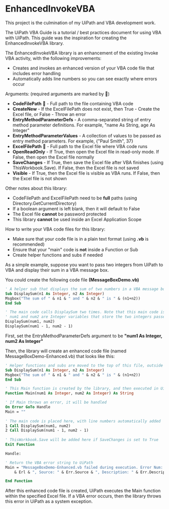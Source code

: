 # EnhancedInvokeVBA
This project is the culmination of my UiPath and VBA development work.

The UiPath VBA Guide is a tutorial / best practices document for using VBA with UiPath. This guide was the inspiration for creating the EnhancedInvokeVBA library.

The EnhancedInvokeVBA library is an enhancement of the existing Invoke VBA activity, with the following improvements:
- Creates and invokes an enhanced version of your VBA code file that includes error handling
- Automatically adds line numbers so you can see exactly where errors occur

Arguments: (required arguments are marked by :triangular_flag_on_post:)
- **CodeFilePath** :triangular_flag_on_post: - Full path to the file containing VBA code
- **CreateNew** - If the ExcelFilePath does not exist, then True - Create the Excel file, or False - Throw an error
- **EntryMethodParameterDefs** - A comma-separated string of entry method parameter definitions. For example, "name As String, age As Integer"
- **EntryMethodParameterValues** - A collection of values to be passed as entry method parameters. For example, {"Paul Smith", 37}
- **ExcelFilePath** :triangular_flag_on_post: - Full path to the Excel file where VBA code runs
- **OpenReadOnly** - If True, then open the Excel file in read-only mode. If False, then open the Excel file normally
- **SaveChanges** - If True, then save the Excel file after VBA finishes (using ThisWorkbook.Save). If False, then the Excel file is not saved
- **Visible** - If True, then the Excel file is visible as VBA runs. If False, then the Excel file is not shown

Other notes about this library:
- CodeFilePath and ExcelFilePath need to be **full** paths (using Directory.GetCurrentDirectory)
- If a boolean argument is left blank, then it will default to False
- The Excel file **cannot** be password protected
- This library **cannot** be used inside an Excel Application Scope

How to write your VBA code files for this library:
- Make sure that your code file is in a plain text format (using **.vb** is recommended)
- Ensure that your "main" code is **not** inside a Function or Sub
- Create helper functions and subs if needed

As a simple example, suppose you want to pass two integers from UiPath to VBA and display their sum in a VBA message box.

You could create the following code file **(MessageBoxDemo.vb)**

```vb
' A helper sub that displays the sum of two numbers in a VBA message box
Sub DisplaySum(n1 As Integer, n2 As Integer)
Msgbox("The sum of " & n1 & " and " & n2 & " is " & (n1+n2))
End Sub

' The main code calls DisplaySum two times. Note that this main code is not inside a Function or Sub.
' num1 and num2 are Integer variables that store the two integers passed from UiPath
DisplaySum(num1, num2)
DisplaySum(num1 - 1, num2 - 1)
```

First, set the EntryMethodParameterDefs argument to be **"num1 As Integer, num2 As Integer"**

Then, the library will create an enhanced code file (named MessageBoxDemo-Enhanced.vb) that looks like this:

```vb
' Helper functions and subs are moved to the top of this file, outside the Main function
Sub DisplaySum(n1 As Integer, n2 As Integer)
Msgbox("The sum of " & n1 & " and " & n2 & " is " & (n1+n2))
End Sub

' This Main function is created by the library, and then executed in UiPath
Function Main(num1 As Integer, num2 As Integer) As String

' If Main throws an error, it will be handled
On Error GoTo Handle
Main = ""
    
' The main code is placed here, with line numbers automatically added
1 Call DisplaySum(num1, num2)
2 Call DisplaySum(num1 - 1, num2 - 1)
    
' ThisWorkbook.Save will be added here if SaveChanges is set to True
Exit Function

Handle:

' Return the VBA error string to UiPath
Main = "MessageBoxDemo-Enhanced.vb failed during execution. Error Num: " & Err.Number & ", Line Num: " _
    & Erl & ", Source: " & Err.Source & ", Description: " & Err.Description

End Function
```

After this enhanced code file is created, UiPath executes the Main function within the specified Excel file. If a VBA error occurs, then the library throws this error in UiPath as a system exception.
